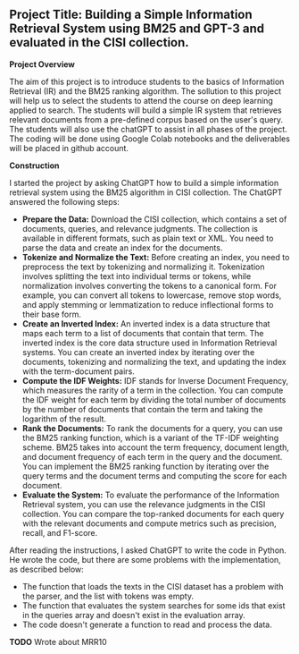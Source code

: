 ## **Project Title**: Building a Simple Information Retrieval System using BM25 and GPT-3 and evaluated in the CISI collection.


**Project Overview**

The aim of this project is to introduce students to the basics of Information Retrieval (IR) and the BM25 ranking algorithm. The sollution to this project will help us to select the students to attend the course on deep learning applied to search. The students will build a simple IR system that retrieves relevant documents from a pre-defined corpus based on the user's query. The students will also use the chatGPT to assist in all phases of the project. The coding will be done using Google Colab notebooks and the deliverables will be placed in github account.

**Construction**

I started the project by asking ChatGPT how to build a simple information retrieval system using the BM25 algorithm in CISI collection. The ChatGPT answered the following steps:

* **Prepare the Data:** Download the CISI collection, which contains a set of documents, queries, and relevance judgments. The collection is available in different formats, such as plain text or XML. You need to parse the data and create an index for the documents.
* **Tokenize and Normalize the Text:** Before creating an index, you need to preprocess the text by tokenizing and normalizing it. Tokenization involves splitting the text into individual terms or tokens, while normalization involves converting the tokens to a canonical form. For example, you can convert all tokens to lowercase, remove stop words, and apply stemming or lemmatization to reduce inflectional forms to their base form.
* **Create an Inverted Index:** An inverted index is a data structure that maps each term to a list of documents that contain that term. The inverted index is the core data structure used in Information Retrieval systems. You can create an inverted index by iterating over the documents, tokenizing and normalizing the text, and updating the index with the term-document pairs.
* **Compute the IDF Weights:** IDF stands for Inverse Document Frequency, which measures the rarity of a term in the collection. You can compute the IDF weight for each term by dividing the total number of documents by the number of documents that contain the term and taking the logarithm of the result.
* **Rank the Documents:** To rank the documents for a query, you can use the BM25 ranking function, which is a variant of the TF-IDF weighting scheme. BM25 takes into account the term frequency, document length, and document frequency of each term in the query and the document. You can implement the BM25 ranking function by iterating over the query terms and the document terms and computing the score for each document.
* **Evaluate the System:** To evaluate the performance of the Information Retrieval system, you can use the relevance judgments in the CISI collection. You can compare the top-ranked documents for each query with the relevant documents and compute metrics such as precision, recall, and F1-score.

After reading the instructions, I asked ChatGPT to write the code in Python.
He wrote the code, but there are some problems with the implementation, as described below:
* The function that loads the texts in the CISI dataset has a problem with the parser, and the list with tokens was empty.
* The function that evaluates the system searches for some ids that exist in the queries array and doesn't exist in the evaluation array.
* The code doesn't generate a function to read and process the data.


**TODO**
Wrote about MRR10